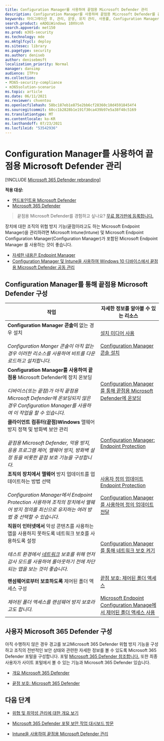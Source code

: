 ```yaml
---
title: Configuration Manager를 사용하여 끝점용 Microsoft Defender 관리
description: Configuration Manager를 사용하여 끝점용 Microsoft Defender를 관리하는 방법 학습
keywords: 마이그레이션 후, 관리, 운영, 유지 관리, 사용률, Configuration Manager, 끝점용 Microsoft Defender, edr
search.product: eADQiWindows 10XVcnh
search.appverid: met150
ms.prod: m365-security
ms.technology: mde
ms.mktglfcycl: deploy
ms.sitesec: library
ms.pagetype: security
ms.author: deniseb
author: denisebmsft
localization_priority: Normal
manager: dansimp
audience: ITPro
ms.collection:
- M365-security-compliance
- m365solution-scenario
ms.topic: article
ms.date: 06/11/2021
ms.reviewer: chventou
ms.openlocfilehash: 58bc187eb1e875e2bb6cf28360c10d45918454f4
ms.sourcegitcommit: 60cc1b2828b1e191f30ca439b97e5a38f48c5169
ms.translationtype: MT
ms.contentlocale: ko-KR
ms.lasthandoff: 07/23/2021
ms.locfileid: "53542936"
---
```

# <a name="manage-microsoft-defender-for-endpoint-with-configuration-manager"></a>Configuration Manager를 사용하여 끝점용 Microsoft Defender 관리

[!INCLUDE [Microsoft 365 Defender rebranding](../../includes/microsoft-defender.md)]

**적용 대상:**
- [엔드포인트용 Microsoft Defender](https://go.microsoft.com/fwlink/p/?linkid=2154037)
- [Microsoft 365 Defender](https://go.microsoft.com/fwlink/?linkid=2118804)

> 끝점용 Microsoft Defender를 경험하고 싶나요? [무료 평가판에 등록합니다.](https://www.microsoft.com/microsoft-365/windows/microsoft-defender-atp?ocid=docs-wdatp-exposedapis-abovefoldlink)


장치에 대한 조직의 [](/mem)위협 방지 기능(끝점이라고도 하는 Microsoft Endpoint Manager)을 [](/mem/configmgr/core/understand/introduction) 관리하려면 Microsoft Intune(Intune) 및 Microsoft Endpoint Configuration Manager(Configuration Manager)가 포함된 Microsoft Endpoint Manager 를 사용하는 것이 좋습니다. [](/mem/intune/fundamentals/what-is-intune) 
- [자세한 내용은 Endpoint Manager](/mem/endpoint-manager-overview)
- [Configuration Manager 및 Intune을 사용하여 Windows 10 디바이스에서 끝점용 Microsoft Defender 공동 관리](manage-atp-post-migration-intune.md)

## <a name="configure-microsoft-defender-for-endpoint-with-configuration-manager"></a>Configuration Manager를 통해 끝점용 Microsoft Defender 구성

|작업  |자세한 정보를 알아볼 수 있는 리소스  |
|---------|---------|
|**Configuration Manager 콘솔이** 없는 경우 설치<br/><br/>*Configuration Manger 콘솔이 아직 없는 경우 이러한 리소스를 사용하여 비트를 다운로드하고 설치합니다.* |[설치 미디어 사용](/mem/configmgr/core/servers/deploy/install/get-install-media)<br/><br/>[Configuration Manager 콘솔 설치](/mem/configmgr/core/servers/deploy/install/install-consoles)  |
|**Configuration Manager를 사용하여 끝점용** Microsoft Defender에 장치 온보딩 <br/><br/> *디바이스(또는 끝점)가 아직 끝점용 Microsoft Defender에 온보딩되지 않은 경우 Configuration Manager를 사용하여 이 작업을 할 수 있습니다.*   |[Configuration Manager를 통해 끝점용 Microsoft Defender에 온보딩](/mem/configmgr/protect/deploy-use/defender-advanced-threat-protection#about-onboarding-to-atp-with-configuration-manager)      |
|**클라이언트 컴퓨터(끝점)Windows** 맬웨어 방지 정책 및 방화벽 보안 관리<br/><br/>*끝점용 Microsoft Defender, 악용 방지, 응용 프로그램 제어, 맬웨어 방지, 방화벽 설정 등을 비롯한 끝점 보호 기능을 구성합니다.*  |[Configuration Manager: Endpoint Protection](/mem/configmgr/protect/deploy-use/endpoint-protection)       |
|**조직의 장치에서 맬웨어** 방지 업데이트를 업데이트하는 방법 선택 <br/><br/>*Configuration Manager에서 Endpoint Protection 사용하여 조직의 장치에서 맬웨어 방지 정의를 최신으로 유지하는 여러 방법 중 선택할 수 있습니다.* |[사용자 정의 업데이트 Endpoint Protection](/mem/configmgr/protect/deploy-use/endpoint-definition-updates) <br/><br/>[Configuration Manager를 사용하여 정의 업데이트 전달](/mem/configmgr/protect/deploy-use/endpoint-definitions-configmgr) |
|**직원이 인터넷에서** 악성 콘텐츠를 사용하는 앱을 사용하지 못하도록 네트워크 보호를 사용하도록 설정 <br/><br/>*테스트 환경에서 [네트워크](/microsoft-365/security/defender-endpoint/evaluate-network-protection) 보호를 위해 먼저 감사 모드를 사용하여 롤아웃하기 전에 차단되는 앱을 보는 것이 좋습니다.* |[Configuration Manager를 통해 네트워크 보호 켜기](/microsoft-365/security/defender-endpoint/enable-network-protection#microsoft-endpoint-configuration-manager)  |
|**랜섬웨어로부터 보호하도록** 제어된 폴더 액세스 구성 <br/><br/>*제어된 폴더 액세스를 랜섬웨어 방지 보호라고도 합니다.*   |[끝점 보호: 제어된 폴더 액세스](/mem/intune/protect/endpoint-protection-windows-10#controlled-folder-access) <br/><br/>[Microsoft Endpoint Configuration Manage에서 제어된 폴더 액세스 사용](/microsoft-365/security/defender-endpoint/enable-controlled-folders#microsoft-endpoint-configuration-manager) |

## <a name="configure-your-microsoft-365-defender-portal"></a>사용자 Microsoft 365 Defender 구성

아직 수행하지 않은 경우 경고를 보고Microsoft 365 Defender 위협 방지 기능을 구성하고 조직의 전반적인 보안 상태와 관련한 자세한 정보를 볼 수 있도록 Microsoft 365 Defender 포털을 구성합니다. 포털 [Microsoft 365 Defender 참조합니다.](microsoft-defender-security-center.md) 또한 최종 사용자가 사이트 포털에서 볼 수 있는 기능과 Microsoft 365 Defender 있습니다.

- [개요 Microsoft 365 Defender](/microsoft-365/security/defender-endpoint/use)

- [끝점 보호: Microsoft 365 Defender](/mem/intune/protect/endpoint-protection-windows-10#microsoft-defender-security-center)

## <a name="next-steps"></a>다음 단계

- [위협 및 취약성 관리에 대한 개요 보기](/microsoft-365/security/defender-endpoint/next-gen-threat-and-vuln-mgt)

- [Microsoft 365 Defender 포털 보안 작업 대시보드 방문](/microsoft-365/security/defender-endpoint/security-operations-dashboard)

- [Intune을 사용하여 끝점용 Microsoft Defender 관리](manage-atp-post-migration-intune.md)
